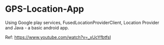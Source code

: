 # GPS-Location-App

Using Google play services, FusedLocationProviderClient, Location Provider and Java - a basic android app.

Ref: https://www.youtube.com/watch?v=_xUcYfbtfsI
